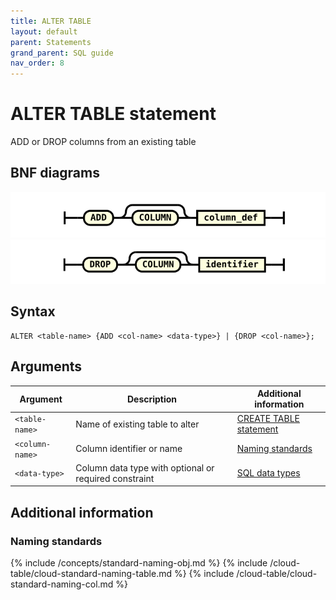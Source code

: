 ```yaml
---
title: ALTER TABLE
layout: default
parent: Statements
grand_parent: SQL guide
nav_order: 8
---
```


# ALTER TABLE statement

ADD or DROP columns from an existing table

## BNF diagrams

<!---NOTE: alter_table_stmt.svg IS WRONG:
* It omits table_name
* RENAME is not yet implemented and reported reported as JIRA CLOUD-1884
The statement in the Syntax is correct and I've tested it
![expr](/assets/images/sql-guide/alter_table_stmt.svg)-->

![expr](/assets/images/sql-guide/add_column.svg)
![expr](/assets/images/sql-guide/drop_column.svg)

## Syntax

```
ALTER <table-name> {ADD <col-name> <data-type>} | {DROP <col-name>};
```

## Arguments

| Argument | Description | Additional information |
|---|---|---|
| `<table-name>` | Name of existing table to alter | [CREATE TABLE statement](/docs/sql-guide/statements/statement-table-create) |
| `<column-name>` | Column identifier or name | [Naming standards](#naming-standards) |
| `<data-type>` | Column data type with optional or required constraint | [SQL data types](/docs/sql-guide/data-types/data-types-home) |

## Additional information

### Naming standards

{% include /concepts/standard-naming-obj.md %}
{% include /cloud-table/cloud-standard-naming-table.md %}
{% include /cloud-table/cloud-standard-naming-col.md %}
